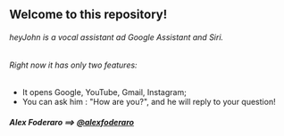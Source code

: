 ## Welcome to this repository!
###### heyJohn is a vocal assistant ad Google Assistant and Siri.
###### Right now it has only two features:
- It opens Google, YouTube, Gmail, Instagram;
- You can ask him : "How are you?", and he will reply to your question!

##### *Alex Foderaro* ==> [@alexfoderaro](https://www.instagram.com/alexfoderaro/)
